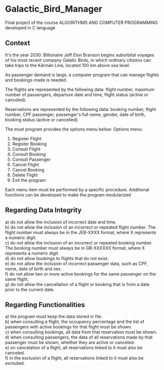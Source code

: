 # Galactic_Bird_Manager
Final project of the course ALGORITHMS AND COMPUTER PROGRAMMING developed in C language

## Context
It's the year 2030. Billionaire Jeff Elon Branson begins suborbital voyages of his most
recent company Galatic Birds, in which ordinary citizens can take trips to the Kármán Line,
located 100 km above sea level. 

As passenger demand is large, a computer program that can manage
flights and bookings made is needed.  

The flights are represented by the following data: flight number, maximum number of passengers,
departure date and time, flight status (active or canceled).  

Reservations are represented by the following data: booking number, flight number, CPF
passenger, passenger's full name, gender, date of birth, booking status (active or
cancelled).

The must program provides the options menu below:
Options menu:  
1) Register Flight  
2) Register Booking
3) Consult Flight
4) Consult Booking
5) Consult Passenger
6) Cancel Flight
7) Cancel Booking
8) Delete Flight
9) Exit the program

Each menu item must be performed by a specific procedure. Additional functions can be
developed to make the program modularized

## Regarding Data Integrity
a) do not allow the inclusion of incorrect date and time.  
b) do not allow the inclusion of an incorrect or repeated flight number. The flight number must always be in the
JEB-XXXX format, where X represents a numeric digit.  
c) do not allow the inclusion of an incorrect or repeated booking number. The booking number must always
be in GB-XXXXXX format, where X represents a numeric digit.  
d) do not allow bookings to flights that do not exist.  
e) do not allow the inclusion of incorrect passenger data, such as CPF, name, date of birth
and sex.  
f) do not allow two or more active bookings for the same passenger on the same flight.  
g) do not allow the cancellation of a flight or booking that is from a date prior to the current date.  

## Regarding Functionalities
a) the program must keep the data stored in file.  
b) when consulting a flight, the occupancy percentage and the list of passengers with
active bookings for that flight must be shown.  
c) when consulting bookings, all data from that reservation must be shown.  
d) when consulting passengers, the data of all reservations made by that passenger must be shown, whether they are active or canceled.  
e) on cancelation of a flight, all reservations linked to it must also be canceled.  
f) in the exclusion of a flight, all reservations linked to it must also be excluded.  
